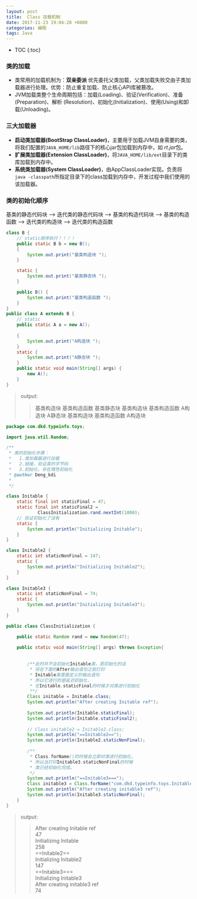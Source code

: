 ```yaml
---
layout: post
title:  Class 加载机制
date: 2017-11-23 19:04:28 +0800
categories: 编程
tags: Java  
---
```


* TOC
{:toc}

### 类的加载
- 类常用的加载机制为：**双亲委派** 优先委托父类加载，父类加载失败交由子类加载器进行处理。优势：防止重复加载、防止核心API库被篡改。
- JVM加载类整个生命周期包括：加载(Loading)、验证(Verification)、准备(Preparation)、解析
(Resolution)、初始化(Initialization)、使用(Using)和卸载(Unloading)。

### 三大加载器
- **启动类加载器(BootStrap ClassLoader)**，主要用于加载JVM自身需要的类，将我们配置的```JAVA_HOME/lib```路径下的核心jar包加载到内存中，如 *rt.jar*包。
- **扩展类加载器(Extension ClassLoader)**，将```JAVA_HOME/lib/ext```目录下的类库加载到内存中。
- **系统类加载器(System ClassLoader)**，由AppClassLoader实现。负责将```java -classpath```所指定目录下的class加载到内存中，开发过程中我们使用的该加载器。

### 类的初始化顺序
基类的静态代码块 --> 迭代类的静态代码块 --> 基类的构造代码块 --> 基类的构造函数 --> 迭代类的构造块 --> 迭代类的构造函数 
```java
class B {
	// static顺序执行！！！！
    public static B b = new B();
    {
        System.out.print("基类构造块 ");
    }

    static {
        System.out.print("基类静态块 ");
    }

    public B() {
        System.out.print("基类构造函数 ");
    }
}
public class A extends B {
	// static 
    public static A a = new A();
	
    {
        System.out.print("A构造块 ");
    }
    static {
        System.out.print("A静态块 ");
    }
    public static void main(String[] args) {
        new A();
    }
}
```
>output:
>>基类构造块
基类构造函数
基类静态块
基类构造块
基类构造函数
A构造块
A静态块
基类构造块
基类构造函数
A构造块 

```java
package com.dkd.typeinfo.toys;

import java.util.Random;

/**
 * 类的初始化步骤：
 *   1.类加载器进行加载
 *   2.链接，验证类的字节码
 *   3.初始化，存在惰性初始化
 * @author Deng_kdi
 *
 */

class Initable {
	static final int staticFinal = 47;
	static final int staticFinal2 =
			ClassInitialization.rand.nextInt(1000);
	// 验证初始化了没有
	static {
		System.out.println("Initializing Initable");
	}
}

class Initable2 {
	static int staticNonFinal = 147;
	static {
		System.out.println("Initializing Initable2");
	}
}

class Initable3 {
	static int staticNonFinal = 74;
	static {
		System.out.println("Initializing Initable3");
	}
}

public class ClassInitialization {

	public static Random rand = new Random(47);
	
	public static void main(String[] args) throws Exception{
		
		
		/**此时并不会初始化Initable类，若初始化的话
		 * 将在下面的After输出语句之前打印
		 * Initable类里面定义的输出语句
		 * 所以它进行的是延迟初始化，
		 * 在Initable.staticFinal的时候才对类进行初始化
		 **/
		Class initable = Initable.class; 
		System.out.println("After creating Initable ref");
		
		System.out.println(Initable.staticFinal);
		System.out.println(Initable.staticFinal2);
		
		// Class initable2 = Initable2.class;
		System.out.println("==Initable2==");
		System.out.println(Initable2.staticNonFinal);
		
		/**
		 * Class.forName()的时候会立即对类进行初始化，
		 * 所以当打印Initable3.staticNonFinal的时候
		 * 类已经初始化完成。
		 */
		System.out.println("==Initable3===");
		Class initable3 = Class.forName("com.dkd.typeinfo.toys.Initable3");
		System.out.println("After creating initable3 ref");
		System.out.println(Initable3.staticNonFinal);
	}
}

```

> output:
>> After creating Initable ref  
47   
Initializing Initable  
258  
==Initable2==  
Initializing Initable2  
147  
==Initable3===  
Initializing Initable3  
After creating initable3 ref  
74   

